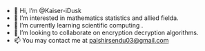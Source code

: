 - 👋 Hi, I’m @Kaiser-iDusk
- 👀 I’m interested in mathematics statistics and allied fielda.
- 🌱 I’m currently learning scientific computing .
- 💞️ I’m looking to collaborate on encryption decryption algorithms.
- 📫 You may contact me at palshirsendu03@gmail.com

<!---
Kaiser-iDusk/Kaiser-iDusk is a ✨ special ✨ repository because its `README.md` (this file) appears on your GitHub profile.
You can click the Preview link to take a look at your changes.
--->
